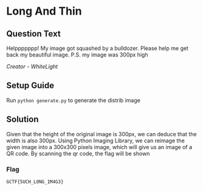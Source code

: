 # Long And Thin

## Question Text

Helppppppp! My image got squashed by a bulldozer. Please help me get back my beautiful image. P.S. my image was 300px high 

*Creator - WhiteLight*

## Setup Guide
Run `python generate.py` to generate the distrib image

## Solution

Given that the height of the original image is 300px, we can deduce that the width is also 300px. Using Python Imaging Library, we can reimage the given image into a 300x300 pixels image, which will give us an image of a QR code. By scanning the qr code, the flag will be shown

### Flag
`GCTF{5UCH_L0NG_1M4G3}`